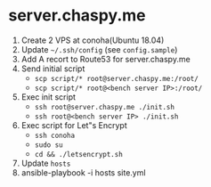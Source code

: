 # server.chaspy.me

1. Create 2 VPS at conoha(Ubuntu 18.04)
2. Update `~/.ssh/config` (see `config.sample`)
3. Add A recort to Route53 for server.chaspy.me
4. Send initial script
    - `scp script/* root@server.chaspy.me:/root/`
    - `scp script/* root@<bench server IP>:/root/`
5. Exec init script
    - `ssh root@server.chaspy.me ./init.sh`
    - `ssh root@<bench server IP> ./init.sh`
6. Exec script for Let"s Encrypt
    - `ssh conoha`
    - `sudo su`
    - `cd && ./letsencrypt.sh`
7. Update `hosts`
8. ansible-playbook -i hosts site.yml

